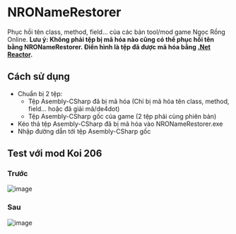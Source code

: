 # NRONameRestorer
Phục hồi tên class, method, field... của các bản tool/mod game Ngọc Rồng Online.
**Lưu ý: Không phải tệp bị mã hóa nào cũng có thể phục hồi tên bằng NRONameRestorer. Điển hình là tệp đã được mã hóa bằng [.Net Reactor](https://www.eziriz.com/dotnet_reactor.htm).**
## Cách sử dụng
- Chuẩn bị 2 tệp:
  + Tệp Asembly-CSharp đã bị mã hóa (Chỉ bị mã hóa tên class, method, field... hoặc đã giải mã/de4dot) 
  + Tệp Asembly-CSharp gốc của game (2 tệp phải cùng phiên bản)
- Kéo thả tệp Asembly-CSharp đã bị mã hóa vào NRONameRestorer.exe
- Nhập đường dẫn tới tệp Asembly-CSharp gốc
## Test với mod Koi 206
### Trước
![image](https://user-images.githubusercontent.com/98677996/179386313-40b195ed-bc81-491c-b677-ded0d247408a.png)
### Sau
![image](https://user-images.githubusercontent.com/98677996/179386340-44598d4e-479a-4a29-b340-641d3fbc33f0.png)
